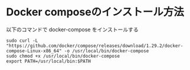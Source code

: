 # Docker composeのインストール方法
以下のコマンドで docker-compose をインストールする

```
sudo curl -L "https://github.com/docker/compose/releases/download/1.29.2/docker-compose-Linux-x86_64" -o /usr/local/bin/docker-compose
sudo chmod +x /usr/local/bin/docker-compose
export PATH=/usr/local/bin:$PATH
```

